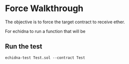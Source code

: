 # Force Walkthrough
The objective is to force the target contract to receive ether. 

For echidna to run a function that will be 

## Run the test
```shell
echidna-test Test.sol --contract Test
```